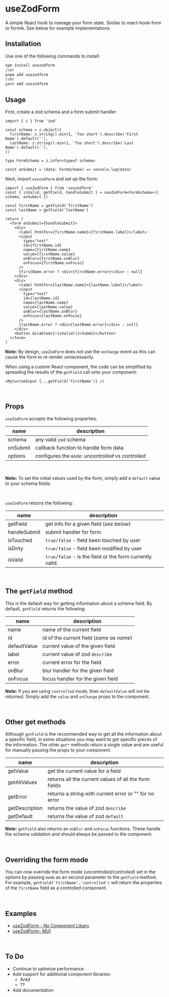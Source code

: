 # useZodForm

A simple React hook to manage your form state. Similar to react-hook-form or formik. See below for example implementations.

## Installation

Use one of the following commands to install:

```bash
npm install usezodform
//or
pnpm add usezodform
//or
yarn add usezodform
```

## Usage

First, create a zod schema and a form submit handler.

```tsx
import { z } from 'zod'

const schema = z.object({
  firstName: z.string().min(1, 'Too short').describe('First Name').default(''),
  lastName: z.string().min(1, 'Too short').describe('Last Name').default(''),
})

type FormSchema = z.infer<typeof schema>

const onSubmit = (data: FormSchema) => console.log(data)
```

Next, import `usezodform` and set up the form:

```tsx
import { useZodForm } from 'usezodform'
const { isValid, getField, handleSubmit } = useZodForm<FormSchema>({ schema, onSubmit })

const firstName = getField('firstName')
const lastName = getField('lastName')

return (
  <form onSubmit={handleSubmit}>
    <div>
      <label htmlFor={firstName.name}>{firstName.label}</label>
      <input
        type="text"
        id={firstName.id}
        name={firstName.name}
        value={firstName.value}
        onBlur={firstName.onBlur}
        onFocus={firstName.onFocus}
      />
      {firstName.error ? <div>{firstName.error}</div> : null}
    </div>
    <div>
      <label htmlFor={lastName.name}>{lastName.label}</label>
      <input
        type="text"
        id={lastName.id}
        name={lastName.name}
        value={lastName.value}
        onBlur={lastName.onBlur}
        onFocus={lastName.onFocus}
      />
      {lastName.error ? <div>{lastName.error}</div> : null}
    </div>
    <button disabled={!isValid()}>Submit</button>
  </form>
)
```

**Note:** By design, `useZodForm` does not use the `onChange` event as this can cause the form to re-render unnecessarily.

When using a custom React component, the code can be simplified by spreading the results of the `getField` call onto your component:

```tsx
<MyCustomInput {...getField('firstName')} />
```

<br/>

## Props

`useZodForm` accepts the following properties:

| name     | description                                           |
| -------- | ----------------------------------------------------- |
| schema   | any valid `zod` schema                                |
| onSubmit | callback function to handle form data                 |
| options  | configures the `mode`: _uncontrolled_ vs _controlled_ |

<br/>

**Note:** To set the initial values used by the form, simply add a `default` value to your schema fields.

<br/>

`useZodForm` returns the following:

| name         | description                                              |
| ------------ | -------------------------------------------------------- |
| getField     | get info for a given field (_see below_)                 |
| handleSubmit | submit handler for form                                  |
| isTouched    | `true/false` - field been touched by user                |
| isDirty      | `true/false` - field been modified by user               |
| isValid      | `true/false` - is the field or the form currently valid. |

<br/>

## The `getField` method

This is the default way for getting information about a schema field. By default, `getField` returns the following:

| name         | description                              |
| ------------ | ---------------------------------------- |
| name         | name of the current field                |
| id           | id of the current field (_same as name_) |
| defaultValue | current value of the given field         |
| label        | current value of zod `describe`          |
| error        | current error for the field              |
| onBlur       | blur handler for the given field         |
| onFocus      | focus handler for the given field        |

**Note:** If you are using `controlled` mode, then `defaultValue` will not be returned. Simply add the `value` and `onChange` props to the component.

<br/>

## Other get methods

Although `getField` is the recommended way to get all the information about a specific field, in some situations you may want to get specific pieces of the information. The other `get*` methods return a single value and are useful for manually passing the props to your component.

| name           | description                                            |
| -------------- | ------------------------------------------------------ |
| getValue       | get the current value for a field                      |
| getAllValues   | returns all the current values of all the form fields  |
| getError       | returns a string with current error or "" for no error |
| getDescription | returns the value of zod `describe`                    |
| getDefault     | returns the value of zod `default`                     |

**Note:** `getField` also returns an `onBlur` and `onFocus` functions. These handle the schema validation and should always be passed to the component.

<br/>

## Overriding the form mode

You can now override the form mode (_uncontrolled/controlled_) set in the options by passing `mode` as an second parameter to the `getField` method.
For example, `getField('firstName','controlled')` will return the properties of the `firstName` field as a controlled component.

<br/>

## Examples

- [useZodForm - No Component Libary](https://codesandbox.io/s/testing-usezodform-hook-8ky97s?file=/src/App.tsx)
- [useZodForm- MUI](https://codesandbox.io/s/usezodform-with-mui-87gu0o?file=/src/App.tsx)

<br/>

## To Do

- Continue to optimize performance
- Add support for additional component libraries:
  - Antd
  - ??
- Add documentation
